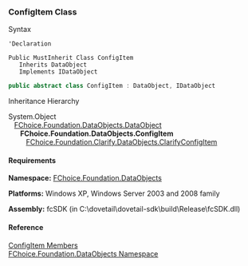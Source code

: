 ﻿### ConfigItem Class

Syntax

```vbnet
'Declaration

Public MustInherit Class ConfigItem 
   Inherits DataObject
   Implements IDataObject 
```

```csharp
public abstract class ConfigItem : DataObject, IDataObject
```

Inheritance Hierarchy

System.Object  
   [FChoice.Foundation.DataObjects.DataObject](fcSDK~FChoice.Foundation.DataObjects.DataObject.md)  
      **FChoice.Foundation.DataObjects.ConfigItem**  
         [FChoice.Foundation.Clarify.DataObjects.ClarifyConfigItem](fcSDK~FChoice.Foundation.Clarify.DataObjects.ClarifyConfigItem.md)  

#### Requirements

**Namespace:** [FChoice.Foundation.DataObjects](fcSDK~FChoice.Foundation.DataObjects_namespace.md)

**Platforms:** Windows XP, Windows Server 2003 and 2008 family

**Assembly:** fcSDK (in C:\\dovetail\\dovetail-sdk\\build\\Release\\fcSDK.dll)

#### Reference

[ConfigItem Members](fcSDK~FChoice.Foundation.DataObjects.ConfigItem_members.md)  
[FChoice.Foundation.DataObjects Namespace](fcSDK~FChoice.Foundation.DataObjects_namespace.md)